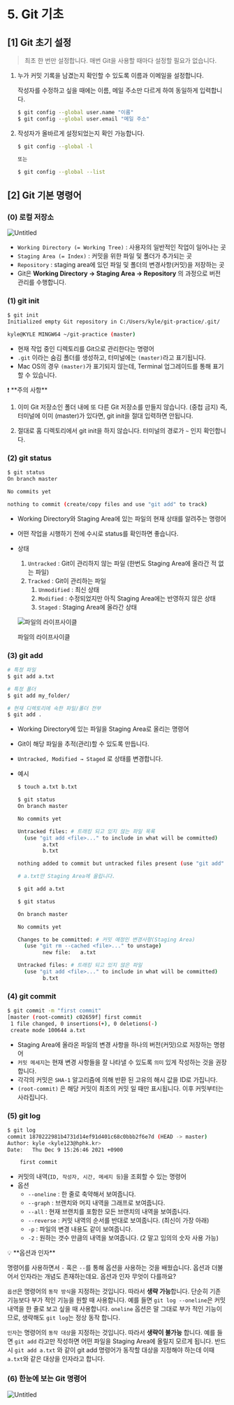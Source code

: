 # 5. Git 기초

## [1] Git 초기 설정

> 최초 한 번만 설정합니다. 매번 Git을 사용할 때마다 설정할 필요가 없습니다.
> 
1. 누가 커밋 기록을 남겼는지 확인할 수 있도록 이름과 이메일을 설정합니다.
    
    작성자를 수정하고 싶을 때에는 이름, 메일 주소만 다르게 하여 동일하게 입력합니다.
    
    ```bash
    $ git config --global user.name "이름"
    $ git config --global user.email "메일 주소"
    ```
    
2. 작성자가 올바르게 설정되었는지 확인 가능합니다.
    
    ```bash
    $ git config --global -l
    
    또는
    
    $ git config --global --list
    ```
    

## [2] Git 기본 명령어

### (0) 로컬 저장소

![Untitled](5%20Git%20%E1%84%80%E1%85%B5%E1%84%8E%E1%85%A9%20420bd8d9205f41c5a051934d542cd70b/Untitled.png)

- `Working Directory (= Working Tree)` : 사용자의 일반적인 작업이 일어나는 곳
- `Staging Area (= Index)` : 커밋을 위한 파일 및 폴더가 추가되는 곳
- `Repository` : staging area에 있던 파일 및 폴더의 변경사항(커밋)을 저장하는 곳
- Git은 **Working Directory → Staging Area → Repository** 의 과정으로 버전 관리를 수행합니다.

### (1) git init

```bash
$ git init
Initialized empty Git repository in C:/Users/kyle/git-practice/.git/

kyle@KYLE MINGW64 ~/git-practice (master)
```

- 현재 작업 중인 디렉토리를 Git으로 관리한다는 명령어
- `.git` 이라는 숨김 폴더를 생성하고, 터미널에는 `(master)`라고 표기됩니다.
- Mac OS의 경우 `(master)`가 표기되지 않는데, Terminal 업그레이드를 통해 표기할 수 있습니다.

<aside>
❗ **주의 사항**

1. 이미 Git 저장소인 폴더 내에 또 다른 Git 저장소를 만들지 않습니다. (중첩 금지)
즉, 터미널에 이미 (master)가 있다면, git init을 절대 입력하면 안됩니다.

2. 절대로 홈 디렉토리에서 git init을 하지 않습니다. 터미널의 경로가 `~` 인지 확인합니다.

</aside>

### (2) git status

```bash
$ git status
On branch master

No commits yet

nothing to commit (create/copy files and use "git add" to track)
```

- Working Directory와 Staging Area에 있는 파일의 현재 상태를 알려주는 명령어
- 어떤 작업을 시행하기 전에 수시로 status를 확인하면 좋습니다.
- 상태
    1. `Untracked` : Git이 관리하지 않는 파일 (한번도 Staging Area에 올라간 적 없는 파일)
    2. `Tracked` : Git이 관리하는 파일
        1. `Unmodified` : 최신 상태
        2. `Modified` : 수정되었지만 아직 Staging Area에는 반영하지 않은 상태
        3. `Staged` : Staging Area에 올라간 상태
    
    ![파일의 라이프사이클](5%20Git%20%E1%84%80%E1%85%B5%E1%84%8E%E1%85%A9%20420bd8d9205f41c5a051934d542cd70b/Untitled%201.png)
    
    파일의 라이프사이클
    

### (3) git **add**

```bash
# 특정 파일
$ git add a.txt

# 특정 폴더
$ git add my_folder/

# 현재 디렉토리에 속한 파일/폴더 전부
$ git add .
```

- Working Directory에 있는 파일을 Staging Area로 올리는 명령어
- Git이 해당 파일을 추적(관리)할 수 있도록 만듭니다.
- `Untracked, Modified → Staged` 로 상태를 변경합니다.
- 예시
    
    ```bash
    $ touch a.txt b.txt
    
    $ git status
    On branch master
    
    No commits yet
    
    Untracked files: # 트래킹 되고 있지 않는 파일 목록
      (use "git add <file>..." to include in what will be committed)
            a.txt
            b.txt
    
    nothing added to commit but untracked files present (use "git add" to track)
    ```
    
    ```bash
    # a.txt만 Staging Area에 올립니다.
    
    $ git add a.txt
    ```
    
    ```bash
    $ git status
    
    On branch master
    
    No commits yet
    
    Changes to be committed: # 커밋 예정인 변경사항(Staging Area)
      (use "git rm --cached <file>..." to unstage)
            new file:   a.txt
    
    Untracked files: # 트래킹 되고 있지 않은 파일
      (use "git add <file>..." to include in what will be committed)
            b.txt
    ```
    

### (4) git **commit**

```bash
$ git commit -m "first commit"
[master (root-commit) c02659f] first commit
 1 file changed, 0 insertions(+), 0 deletions(-)
 create mode 100644 a.txt
```

- Staging Area에 올라온 파일의 변경 사항을 하나의 버전(커밋)으로 저장하는 명령어
- `커밋 메세지`는 현재 변경 사항들을 잘 나타낼 수 있도록 `의미` 있게 작성하는 것을 권장합니다.
- 각각의 커밋은 `SHA-1` 알고리즘에 의해 반환 된 고유의 해시 값을 ID로 가집니다.
- `(root-commit)` 은 해당 커밋이 최초의 커밋 일 때만 표시됩니다. 이후 커밋부터는 사라집니다.

### (5) **git log**

```bash
$ git log
commit 1870222981b4731d14ef91d401c68c0bbb2f6e7d (HEAD -> master)
Author: kyle <kyle123@hphk.kr>
Date:   Thu Dec 9 15:26:46 2021 +0900

    first commit
```

- 커밋의 내역(`ID, 작성자, 시간, 메세지 등`)을 조회할 수 있는 명령어
- 옵션
    - `--oneline` : 한 줄로 축약해서 보여줍니다.
    - `--graph` : 브랜치와 머지 내역을 그래프로 보여줍니다.
    - `--all` : 현재 브랜치를 포함한 모든 브랜치의 내역을 보여줍니다.
    - `--reverse` : 커밋 내역의 순서를 반대로 보여줍니다. (최신이 가장 아래)
    - `-p` : 파일의 변경 내용도 같이 보여줍니다.
    - `-2` : 원하는 갯수 만큼의 내역을 보여줍니다. (2 말고 임의의 숫자 사용 가능)

<aside>
💡 **옵션과 인자**

명령어를 사용하면서 `-` 혹은 `--`를 통해 옵션을 사용하는 것을 배웠습니다.
옵션과 더불어서 인자라는 개념도 존재하는데요. 옵션과 인자 무엇이 다를까요?

`옵션`은 명령어의 `동작 방식`을 지정하는 것입니다. 따라서 **생략 가능**합니다.
단순히 기존 기능보다 부가 적인 기능을 원할 때 사용합니다.
예를 들면 `git log --oneline`은 커밋 내역을 한 줄로 보고 싶을 때 사용합니다.
`oneline` 옵션은 말 그대로 부가 적인 기능이므로, 생략해도 `git log`는 정상 동작 합니다.

`인자`는 명령어의 `동작 대상`을 지정하는 것입니다. 따라서 **생략이 불가능** 합니다.
예를 들면 `git add` 라고만 작성하면 어떤 파일을 Staging Area에 올릴지 모르게 됩니다.
반드시 `git add a.txt` 와 같이 git add 명령어가 동작할 대상을 지정해야 하는데
이때 `a.txt`와 같은 대상을 인자라고 합니다.

</aside>

### (6) 한눈에 보는 Git 명령어

![Untitled](5%20Git%20%E1%84%80%E1%85%B5%E1%84%8E%E1%85%A9%20420bd8d9205f41c5a051934d542cd70b/Untitled%202.png)